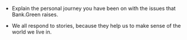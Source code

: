 -   Explain the personal journey you have been on with the issues that Bank.Green raises.

-   We all respond to stories, because they help us to make sense of the world we live in.
